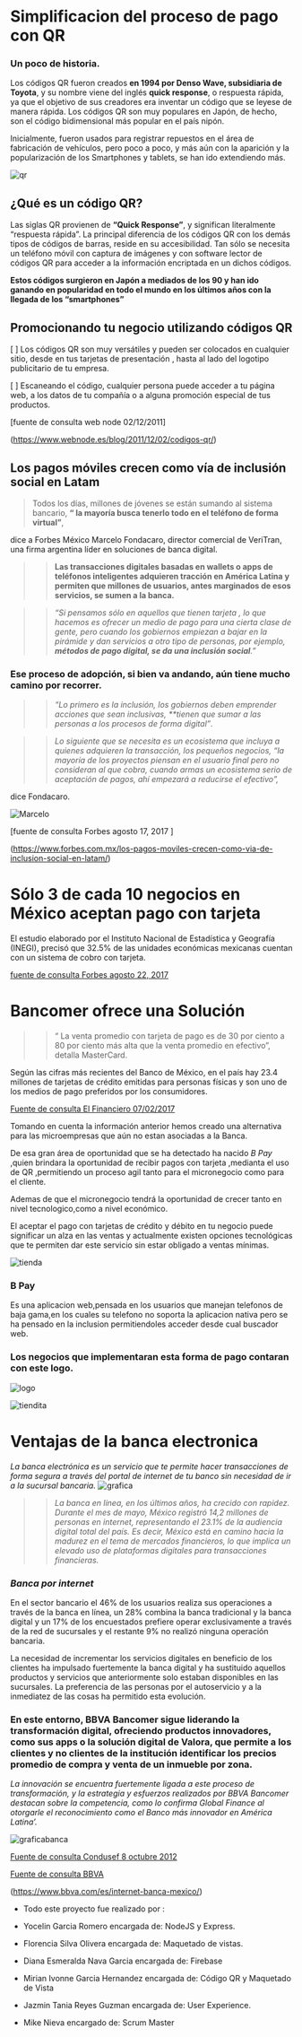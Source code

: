 
#  Simplificacion del proceso de pago con QR

###  Un poco de historia.

Los códigos QR fueron creados **en 1994 por Denso Wave, subsidiaria de Toyota**, y su nombre viene del inglés **quick response**, o  respuesta rápida, ya que el objetivo de sus creadores era inventar un código que se leyese de manera rápida. Los códigos QR son muy populares en Japón, de hecho, son el código bidimensional más popular en el país nipón.

Inicialmente, fueron usados para registrar repuestos en el área de fabricación de vehículos, pero poco a poco, y más aún con la aparición y la popularización de los Smartphones y tablets, se han ido extendiendo más.

![qr](imagenes/qr.png)

##  ¿Qué es un código QR?

Las siglas QR provienen de **“Quick Response”**, y significan literalmente “respuesta rápida”. La principal diferencia de los códigos QR con los demás tipos de códigos de barras, reside en su accesibilidad. Tan sólo se necesita un teléfono móvil con captura de imágenes  y con software lector de códigos QR para acceder a la información encriptada en un dichos códigos. 

**Estos códigos surgieron en Japón a mediados de los 90 y han ido ganando en popularidad en todo el mundo en los últimos años con la llegada de los “smartphones”**

## Promocionando tu negocio utilizando códigos QR
[ ] Los códigos QR son muy versátiles y pueden ser colocados en  cualquier sitio, desde en tus tarjetas de presentación , hasta al lado del logotipo publicitario de tu empresa.

[ ] Escaneando el código, cualquier persona puede acceder a tu página web, a los datos de tu compañía o a alguna promoción especial de tus productos. 

[fuente de consulta web node 02/12/2011]

(https://www.webnode.es/blog/2011/12/02/codigos-qr/)


## Los pagos móviles crecen como vía de inclusión social en Latam

 > Todos los días,  millones de jóvenes  se están sumando al sistema bancario, **“ la mayoría busca tenerlo todo en el teléfono de forma virtual”**, 
 
 dice a Forbes México Marcelo Fondacaro, director comercial de VeriTran, una firma argentina líder en soluciones de banca digital.
  
 >> **Las transacciones digitales basadas en wallets o apps de teléfonos inteligentes adquieren tracción en América Latina y permiten que millones de usuarios, antes marginados de esos servicios, se sumen a la banca.**

 >> *“Si pensamos sólo en aquellos que tienen tarjeta , lo que hacemos es ofrecer un medio de pago para una cierta clase de gente, pero cuando los gobiernos empiezan a bajar en la pirámide y dan servicios a otro tipo de personas, por ejemplo, **métodos de pago digital, se da una inclusión social**.”*

 ### Ese proceso de adopción, si bien va andando, aún tiene mucho camino por recorrer.


 >>  _“Lo primero es la inclusión, los gobiernos deben emprender acciones que sean inclusivas, **tienen que sumar a las personas a los procesos de forma digital”_.
 
>> _Lo siguiente que se necesita es un ecosistema que incluya a quienes adquieren la transacción, los pequeños negocios, “la mayoría de los proyectos piensan en el usuario final pero no consideran al que cobra, cuando armas un ecosistema serio de aceptación de pagos, ahí empezará a reducirse el efectivo”,_

dice Fondacaro.

![Marcelo](imagenes/MarceloFondacaro.jpg)

 [fuente de consulta Forbes agosto 17, 2017 ]

(https://www.forbes.com.mx/los-pagos-moviles-crecen-como-via-de-inclusion-social-en-latam/)

# Sólo 3 de cada 10 negocios en México aceptan pago con tarjeta


El estudio elaborado por el Instituto Nacional de Estadística y Geografía (INEGI), precisó que 32.5% de las unidades económicas mexicanas cuentan con un sistema de cobro con tarjeta.


 [fuente de consulta Forbes agosto 22, 2017](https://www.forbes.com.mx/solo-3-de-cada-10-negocios-en-mexico-aceptan-pago-con-tarjeta)

 # Bancomer ofrece una Solución 


>> “ La venta promedio con tarjeta de pago es de 30 por ciento a 80 por ciento más alta que la venta promedio en efectivo”, detalla MasterCard.

Según las cifras más recientes del Banco de México, en el país hay 23.4 millones de tarjetas de crédito emitidas para personas físicas y son uno de los medios de pago preferidos por los consumidores.


[Fuente de consulta El Financiero 07/02/2017](http://www.elfinanciero.com.mx/pyme/evita-que-tu-pyme-pierda-clientes-acepta-pagos-con-tarjeta)

Tomando en cuenta la información anterior hemos creado una alternativa para las microempresas que aún no estan asociadas a la Banca.

De esa gran área de oportunidad que se ha detectado ha nacido _B Pay_ ,quien brindara la oportunidad de recibir pagos con tarjeta ,medianta el uso de QR ,permitiendo un proceso agil tanto para el micronegocio como para el cliente.

Ademas de que el micronegocio tendrá la oportunidad de crecer tanto en nivel tecnologico,como a nivel económico.

El aceptar el pago con tarjetas de crédito y débito en tu negocio puede significar un alza en las ventas y actualmente existen opciones tecnológicas que te permiten dar este servicio sin estar obligado a ventas mínimas.


![tienda](imagenes/tienda.jpg)

### B Pay
Es una aplicacion web,pensada en los usuarios que manejan telefonos de baja gama,en los cuales su telefono no soporta la aplicacion nativa pero se ha pensado en la inclusion permitiendoles acceder desde cual buscador web.

### Los negocios que  implementaran esta forma de pago contaran con este logo.


![logo](imagenes/logo.png)

![tiendita](imagenes/tiendita.jpg)



# Ventajas de la banca electronica

 _La banca electrónica es un servicio que te permite hacer transacciones de forma segura a través del portal de internet de tu banco sin necesidad de ir a la sucursal bancaria._
![grafica](imagenes/grafica.png)

>> _La banca en línea, en los últimos años, ha crecido con rapidez. Durante el mes de mayo, México registró 14,2 millones de personas en internet, representando el 23.1% de la audiencia digital total del país. Es decir, México está en camino hacia la madurez en el tema de mercados financieros, lo que implica un elevado uso de plataformas digitales para transacciones financieras._

### _Banca por internet_

En el sector bancario el 46% de los usuarios realiza sus operaciones a través de la banca en línea, un 28% combina la banca tradicional y la banca digital y un 17% de los encuestados prefiere operar exclusivamente a través de la red de sucursales y el restante 9% no realizó ninguna operación bancaria.

La necesidad de incrementar los servicios digitales en beneficio de los clientes ha impulsado fuertemente la banca digital y ha sustituido aquellos productos y servicios que anteriormente solo estaban disponibles en las sucursales. La preferencia de las personas por el autoservicio y a la inmediatez de las cosas ha permitido esta evolución.

### En este entorno, BBVA Bancomer sigue liderando la transformación digital, ofreciendo productos innovadores, como sus apps o la solución digital de Valora, que permite a los clientes y no clientes de la institución identificar los precios promedio de compra y venta de un inmueble por zona.

_La innovación se encuentra fuertemente ligada a este proceso de transformación, y la estrategia y esfuerzos realizados por BBVA Bancomer destacan sobre la competencia, como lo confirma Global Finance al otorgarle el reconocimiento como el Banco más innovador en América Latina’._

![graficabanca](imagenes/graficabanca.png)



[Fuente de consulta Condusef 8 octubre 2012](https://www.condusef.gob.mx/Revista/index.php/usuario-inteligente/servicios-financieros/252-dale-direccion-a-tu-negocio)

[Fuente de consulta BBVA](https://www.bbva.com/es/mexico-mas-competitivo-banca-digital-estados-unidos-brasil/)


(https://www.bbva.com/es/internet-banca-mexico/)


 - Todo este proyecto fue realizado por :
 - Yocelin Garcia Romero encargada de: NodeJS y Express.

 - Florencia Silva Olivera encargada de: Maquetado de vistas.

 - Diana Esmeralda  Nava Garcia encargada de: Firebase
 
 - Mirian Ivonne Garcia Hernandez encargada de: Código QR y Maquetado de Vista
 
 - Jazmin Tania Reyes Guzman encargada de: User Experience.
 
 - Mike Nieva encargado de: Scrum Master
